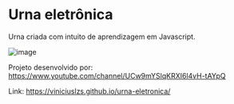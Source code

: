 # Urna eletrônica

Urna criada com intuito de aprendizagem em Javascript.

![image](https://user-images.githubusercontent.com/99357388/159946074-a517ccff-2aa7-4a7d-948b-b1c4cac26cce.png)

Projeto desenvolvido por:
https://www.youtube.com/channel/UCw9mYSlqKRXI6l4vH-tAYpQ

Link: https://viniciuslzs.github.io/urna-eletronica/
